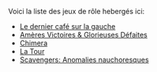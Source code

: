 Voici la liste des jeux de rôle hebergés ici:

- [Le dernier café sur la gauche](LeDernierCaféSurLaGauche.html)
- [Amères Victoires & Glorieuses Défaites](gdav)
- [Chimera](chimera)
- [La Tour](latour)
- [Scavengers: Anomalies nauchoresques](scavengers)

<!-- Ajouter ces liens dans signature Casusno -->
